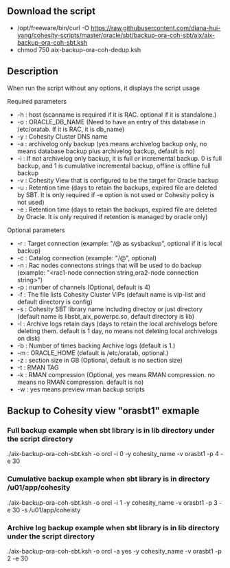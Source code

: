 ## Download the script
- /opt/freeware/bin/curl -O https://raw.githubusercontent.com/diana-hui-yang/cohesity-scripts/master/oracle/sbt/backup-ora-coh-sbt/aix/aix-backup-ora-coh-sbt.ksh
- chmod 750 aix-backup-ora-coh-dedup.ksh

## Description
When run the script without any options, it displays the script usage

Required parameters
-  -h : host (scanname is required if it is RAC. optional if it is standalone.)
- -o : ORACLE_DB_NAME (Need to have an entry of this database in /etc/oratab. If it is RAC, it is db_name)
- -y : Cohesity Cluster DNS name
- -a : archivelog only backup (yes means archivelog backup only, no means database backup plus archivelog backup, default is no)
- -i : If not archivelog only backup, it is full or incremental backup. 0 is full backup, and 1 is cumulative incremental backup, offline is offline full backup
- -v : Cohesity View that is configured to be the target for Oracle backup
- -u : Retention time (days to retain the backups, expired file are deleted by SBT. It is only required if -e option is not used or Cohesity policy is not used)
- -e : Retention time (days to retain the backups, expired file are deleted by Oracle. It is only required if retention is managed by oracle only)

Optional parameters
-  -r : Target connection (example: "<dbuser>/<dbpass>@<target connection string> as sysbackup", optional if it is local backup)
- -c : Catalog connection (example: "<dbuser>/<dbpass>@<catalog connection string>", optional)
- -n : Rac nodes connectons strings that will be used to do backup (example: "<rac1-node connection string,ora2-node connection string>")
- -p : number of channels (Optional, default is 4)
- -f : The file lists Cohesity Cluster VIPs (default name is vip-list and default directory is config)
- -s : Cohesity SBT library name including directoy or just directory (default name is libsbt_aix_powerpc.so, default directory is lib)
- -l : Archive logs retain days (days to retain the local archivelogs before deleting them. default is 1 day, no means not deleting local archivelogs on disk)
- -b : Number of times backing Archive logs (default is 1.)
- -m : ORACLE_HOME (default is /etc/oratab, optional.)
- -z : section size in GB (Optional, default is no section size)
- -t : RMAN TAG
- -k : RMAN compression (Optional, yes means RMAN compression. no means no RMAN compression. default is no)
- -w : yes means preview rman backup scripts


## Backup to Cohesity view "orasbt1" exmaple

### Full backup example when sbt library is in lib directory under the script directory
./aix-backup-ora-coh-sbt.ksh -o orcl -i 0 -y cohesity_name -v orasbt1 -p 4 -e 30
### Cumulative backup example when sbt library is in directory /u01/app/cohesity
./aix-backup-ora-coh-sbt.ksh -o orcl -i 1 -y cohesity_name -v orasbt1 -p 3 -e 30 -s /u01/app/coheisty
### Archive log backup example when sbt library is in lib directory under the script directory
./aix-backup-ora-coh-sbt.ksh -o orcl -a yes -y cohesity_name -v orasbt1 -p 2 -e 30



